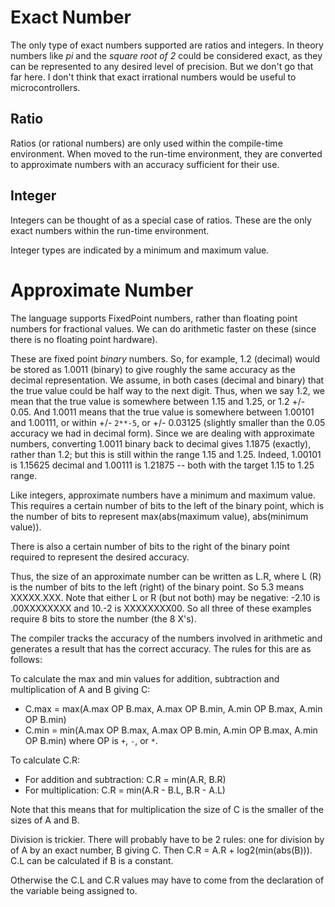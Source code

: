 # Exact Number #

The only type of exact numbers supported are ratios and integers.  In theory numbers like _pi_ and the _square root of 2_ could be considered exact, as they can be represented to any desired level of precision.  But we don't go that far here.  I don't think that exact irrational numbers would be useful to microcontrollers.

## Ratio ##

Ratios (or rational numbers) are only used within the compile-time environment.  When moved to the run-time environment, they are converted to approximate numbers with an accuracy sufficient for their use.

## Integer ##

Integers can be thought of as a special case of ratios.  These are the only exact numbers within the run-time environment.

Integer types are indicated by a minimum and maximum value.

# Approximate Number #

The language supports FixedPoint numbers, rather than floating point numbers for fractional values.  We can do arithmetic faster on these (since there is no floating point hardware).

These are fixed point _binary_ numbers.  So, for example, 1.2 (decimal) would be stored as 1.0011 (binary) to give roughly the same accuracy as the decimal representation.  We assume, in both cases (decimal and binary) that the true value could be half way to the next digit.  Thus, when we say 1.2, we mean that the true value is somewhere between 1.15 and 1.25, or 1.2 +/- 0.05.  And 1.0011 means that the true value is somewhere between 1.00101 and 1.00111, or within +/- `2**-5`, or +/- 0.03125 (slightly smaller than the 0.05 accuracy we had in decimal form).  Since we are dealing with approximate numbers, converting 1.0011 binary back to decimal gives 1.1875 (exactly), rather than 1.2; but this is still within the range 1.15 and 1.25.  Indeed, 1.00101 is 1.15625 decimal and 1.00111 is 1.21875 -- both with the target 1.15 to 1.25 range.

Like integers, approximate numbers have a minimum and maximum value.  This requires a certain number of bits to the left of the binary point, which is the number of bits to represent max(abs(maximum value), abs(minimum value)).

There is also a certain number of bits to the right of the binary point required to represent the desired accuracy.

Thus, the size of an approximate number can be written as L.R, where L (R) is the number of bits to the left (right) of the binary point.  So 5.3 means XXXXX.XXX.  Note that either L or R (but not both) may be negative: -2.10 is .00XXXXXXXX and 10.-2 is XXXXXXXX00.  So all three of these examples require 8 bits to store the number (the 8 X's).

The compiler tracks the accuracy of the numbers involved in arithmetic and generates a result that has the correct accuracy.  The rules for this are as follows:

To calculate the max and min values for addition, subtraction and multiplication of A and B giving C:
  * C.max = max(A.max OP B.max, A.max OP B.min, A.min OP B.max, A.min OP B.min)
  * C.min = min(A.max OP B.max, A.max OP B.min, A.min OP B.max, A.min OP B.min)
where OP is `+`, `-`, or `*`.

To calculate C.R:
  * For addition and subtraction: C.R = min(A.R, B.R)
  * For multiplication: C.R = min(A.R - B.L, B.R - A.L)

Note that this means that for multiplication the size of C is the smaller of the sizes of A and B.

Division is trickier.  There will probably have to be 2 rules: one for division by of A by an exact number, B giving C.  Then C.R = A.R + log2(min(abs(B))).  C.L can be calculated if B is a constant.

Otherwise the C.L and C.R values may have to come from the declaration of the variable being assigned to.